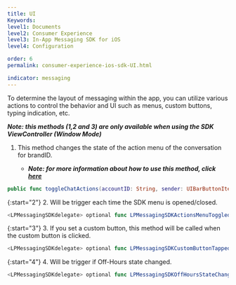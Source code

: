 ```yaml
---
title: UI
Keywords:
level1: Documents
level2: Consumer Experience
level3: In-App Messaging SDK for iOS
level4: Configuration

order: 6
permalink: consumer-experience-ios-sdk-UI.html

indicator: messaging
---
```


To determine the layout of messaging within the app, you can utilize various actions to control the behavior and UI such as menus, custom buttons, typing indication, etc.

_**Note: this methods (1,2 and 3) are only available when using the SDK ViewController (Window Mode)**_

1. This method changes the state of the action menu of the conversation for brandID.

    * _**Note: for more information about how to use this method, click [here](consumer-experience-ios-sdk-messaging-methods.html#togglechatactions)**_

```swift
public func toggleChatActions(accountID: String, sender: UIBarButtonItem? = nil)
```

{:start="2"}
2. Will be trigger each time the SDK menu is opened/closed.

```swift
<LPMessagingSDKdelegate> optional func LPMessagingSDKActionsMenuToggled(toggled: Bool)
```

{:start="3"}
3. If you set a custom button, this method will be called when the custom button is clicked.

```swift
<LPMessagingSDKdelegate> optional func LPMessagingSDKCustomButtonTapped()
```

{:start="4"}
4. Will be trigger if Off-Hours state changed.

```swift
<LPMessagingSDKdelegate> optional func LPMessagingSDKOffHoursStateChanged(isOffHours: Bool, brandID: String)
```
